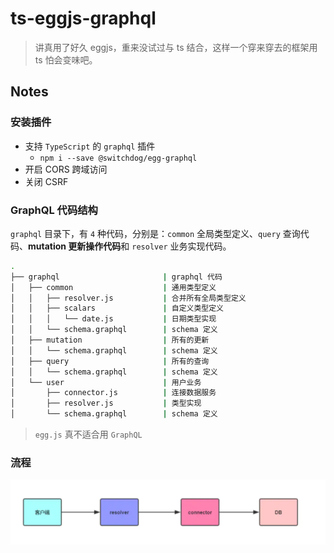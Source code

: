 # ts-eggjs-graphql

> 讲真用了好久 eggjs，重来没试过与 ts 结合，这样一个穿来穿去的框架用 ts 怕会变味吧。

## Notes

### 安装插件

- 支持 `TypeScript` 的 `graphql` 插件
  - `npm i --save @switchdog/egg-graphql`
- 开启 CORS 跨域访问
- 关闭 CSRF

### GraphQL 代码结构

`graphql` 目录下，有 `4` 种代码，分别是：`common` 全局类型定义、`query` 查询代码、**mutation 更新操作代码**和 `resolver` 业务实现代码。

```bash
.
├── graphql                       | graphql 代码
│   ├── common                    | 通用类型定义
│   │   ├── resolver.js           | 合并所有全局类型定义
│   │   ├── scalars               | 自定义类型定义
│   │   │   └── date.js           | 日期类型实现
│   │   └── schema.graphql        | schema 定义
│   ├── mutation                  | 所有的更新
│   │   └── schema.graphql        | schema 定义
│   ├── query                     | 所有的查询
│   │   └── schema.graphql        | schema 定义
│   └── user                      | 用户业务
│       ├── connector.js          | 连接数据服务
│       ├── resolver.js           | 类型实现
│       └── schema.graphql        | schema 定义
```

> `egg.js` 真不适合用 `GraphQL`

### 流程

![01](docs/images/1708a75466a5aa41.jpg)
